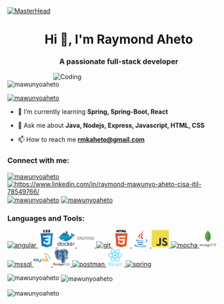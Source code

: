 [![MasterHead](https://www.aalpha.net/wp-content/uploads/2020/12/full-stack-development.gif)](https://github.com/mawunyoaheto)

<h1 align="center">Hi 👋, I'm Raymond Aheto</h1>
<h3 align="center">A passionate full-stack developer</h3>
<img src="https://cdn.dribbble.com/users/1162077/screenshots/3848914/programmer.gif" align="right" alt="Coding" width="400">



<p align="left"> <img src="https://komarev.com/ghpvc/?username=mawunyoaheto&label=Profile%20views&color=0e75b6&style=flat" alt="mawunyoaheto" /> </p>

<p align="left"> <a href="https://twitter.com/mawunyoaheto" target="blank"><img src="https://img.shields.io/twitter/follow/mawunyoaheto?logo=twitter&style=for-the-badge" alt="mawunyoaheto" /></a> </p>

- 🌱 I’m currently learning **Spring, Spring-Boot, React**

- 💬 Ask me about **Java, Nodejs, Express, Javascript, HTML, CSS**

- 📫 How to reach me **rmkaheto@gmail.com**

<h3 align="left">Connect with me:</h3>
<p align="left">
<a href="https://twitter.com/mawunyoaheto" target="blank"><img align="center" src="https://raw.githubusercontent.com/rahuldkjain/github-profile-readme-generator/master/src/images/icons/Social/twitter.svg" alt="mawunyoaheto" height="30" width="40" /></a>
<a href="https://linkedin.com/in/https://www.linkedin.com/in/raymond-mawunyo-aheto-cisa-itil-78549766/" target="blank"><img align="center" src="https://raw.githubusercontent.com/rahuldkjain/github-profile-readme-generator/master/src/images/icons/Social/linked-in-alt.svg" alt="https://www.linkedin.com/in/raymond-mawunyo-aheto-cisa-itil-78549766/" height="30" width="40" /></a>
<a href="https://fb.com/mawunyoaheto" target="blank"><img align="center" src="https://raw.githubusercontent.com/rahuldkjain/github-profile-readme-generator/master/src/images/icons/Social/facebook.svg" alt="mawunyoaheto" height="30" width="40" /></a>
<a href="https://instagram.com/mawunyoaheto" target="blank"><img align="center" src="https://raw.githubusercontent.com/rahuldkjain/github-profile-readme-generator/master/src/images/icons/Social/instagram.svg" alt="mawunyoaheto" height="30" width="40" /></a>
</p>

<h3 align="left">Languages and Tools:</h3>
<p align="left"> <a href="https://angular.io" target="_blank" rel="noreferrer"> <img src="https://angular.io/assets/images/logos/angular/angular.svg" alt="angular" width="40" height="40"/> </a> <a href="https://www.w3schools.com/css/" target="_blank" rel="noreferrer"> <img src="https://raw.githubusercontent.com/devicons/devicon/master/icons/css3/css3-original-wordmark.svg" alt="css3" width="40" height="40"/> </a> <a href="https://www.docker.com/" target="_blank" rel="noreferrer"> <img src="https://raw.githubusercontent.com/devicons/devicon/master/icons/docker/docker-original-wordmark.svg" alt="docker" width="40" height="40"/> </a> <a href="https://expressjs.com" target="_blank" rel="noreferrer"> <img src="https://raw.githubusercontent.com/devicons/devicon/master/icons/express/express-original-wordmark.svg" alt="express" width="40" height="40"/> </a> <a href="https://git-scm.com/" target="_blank" rel="noreferrer"> <img src="https://www.vectorlogo.zone/logos/git-scm/git-scm-icon.svg" alt="git" width="40" height="40"/> </a> <a href="https://www.w3.org/html/" target="_blank" rel="noreferrer"> <img src="https://raw.githubusercontent.com/devicons/devicon/master/icons/html5/html5-original-wordmark.svg" alt="html5" width="40" height="40"/> </a> <a href="https://www.java.com" target="_blank" rel="noreferrer"> <img src="https://raw.githubusercontent.com/devicons/devicon/master/icons/java/java-original.svg" alt="java" width="40" height="40"/> </a> <a href="https://developer.mozilla.org/en-US/docs/Web/JavaScript" target="_blank" rel="noreferrer"> <img src="https://raw.githubusercontent.com/devicons/devicon/master/icons/javascript/javascript-original.svg" alt="javascript" width="40" height="40"/> </a> <a href="https://mochajs.org" target="_blank" rel="noreferrer"> <img src="https://www.vectorlogo.zone/logos/mochajs/mochajs-icon.svg" alt="mocha" width="40" height="40"/> </a> <a href="https://www.mongodb.com/" target="_blank" rel="noreferrer"> <img src="https://raw.githubusercontent.com/devicons/devicon/master/icons/mongodb/mongodb-original-wordmark.svg" alt="mongodb" width="40" height="40"/> </a> <a href="https://www.microsoft.com/en-us/sql-server" target="_blank" rel="noreferrer"> <img src="https://www.svgrepo.com/show/303229/microsoft-sql-server-logo.svg" alt="mssql" width="40" height="40"/> </a> <a href="https://www.mysql.com/" target="_blank" rel="noreferrer"> <img src="https://raw.githubusercontent.com/devicons/devicon/master/icons/mysql/mysql-original-wordmark.svg" alt="mysql" width="40" height="40"/> </a> <a href="https://www.postgresql.org" target="_blank" rel="noreferrer"> <img src="https://raw.githubusercontent.com/devicons/devicon/master/icons/postgresql/postgresql-original-wordmark.svg" alt="postgresql" width="40" height="40"/> </a> <a href="https://postman.com" target="_blank" rel="noreferrer"> <img src="https://www.vectorlogo.zone/logos/getpostman/getpostman-icon.svg" alt="postman" width="40" height="40"/> </a> <a href="https://reactjs.org/" target="_blank" rel="noreferrer"> <img src="https://raw.githubusercontent.com/devicons/devicon/master/icons/react/react-original-wordmark.svg" alt="react" width="40" height="40"/> </a> <a href="https://spring.io/" target="_blank" rel="noreferrer"> <img src="https://www.vectorlogo.zone/logos/springio/springio-icon.svg" alt="spring" width="40" height="40"/> </a> </p>

<p><img align="left" src="https://github-readme-stats.vercel.app/api/top-langs?username=mawunyoaheto&show_icons=true&locale=en&layout=compact" alt="mawunyoaheto" /></p>

<p>&nbsp;<img align="center" src="https://github-readme-stats.vercel.app/api?username=mawunyoaheto&show_icons=true&locale=en" alt="mawunyoaheto" /></p>

<p><img align="center" src="https://github-readme-streak-stats.herokuapp.com/?user=mawunyoaheto&" alt="mawunyoaheto" /></p>
